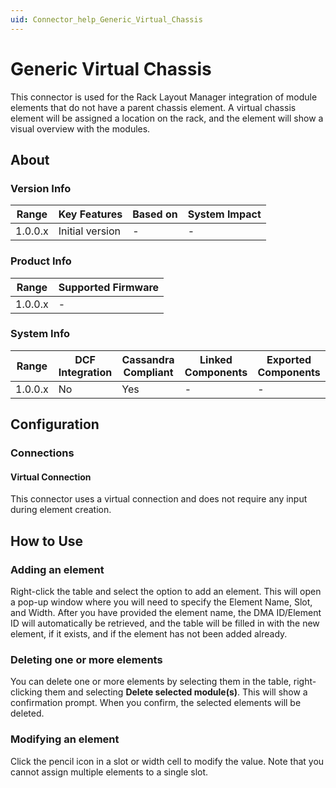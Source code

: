 ```yaml
---
uid: Connector_help_Generic_Virtual_Chassis
---
```


# Generic Virtual Chassis

This connector is used for the Rack Layout Manager integration of module elements that do not have a parent chassis element. A virtual chassis element will be assigned a location on the rack, and the element will show a visual overview with the modules.

## About

### Version Info

| Range     | Key Features     | Based on     | System Impact     |
|-----------|------------------|--------------|-------------------|
| 1.0.0.x   | Initial version  | -            | -                 |

### Product Info

| Range     | Supported Firmware     |
|-----------|------------------------|
| 1.0.0.x   | -                      |

### System Info

| Range     | DCF Integration     | Cassandra Compliant     | Linked Components     | Exported Components     |
|-----------|---------------------|-------------------------|-----------------------|-------------------------|
| 1.0.0.x   | No                  | Yes                     | -                     | -                       |

## Configuration

### Connections

#### Virtual Connection

This connector uses a virtual connection and does not require any input during element creation.

## How to Use

### Adding an element

Right-click the table and select the option to add an element. This will open a pop-up window where you will need to specify the Element Name, Slot, and Width. After you have provided the element name, the DMA ID/Element ID will automatically be retrieved, and the table will be filled in with the new element, if it exists, and if the element has not been added already.

### Deleting one or more elements

You can delete one or more elements by selecting them in the table, right-clicking them and selecting **Delete selected module(s)**. This will show a confirmation prompt. When you confirm, the selected elements will be deleted.

### Modifying an element

Click the pencil icon in a slot or width cell to modify the value. Note that you cannot assign multiple elements to a single slot.
